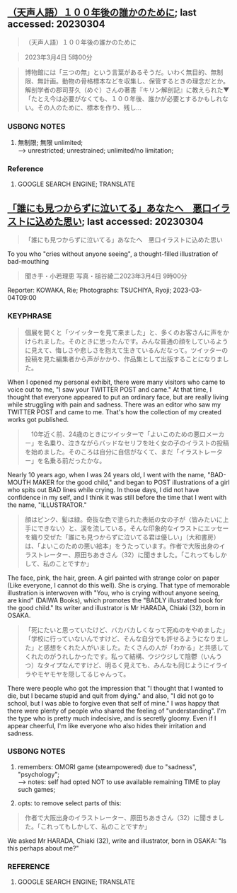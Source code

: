 ## [（天声人語）１００年後の誰かのために](https://www.asahi.com/articles/DA3S15572008.html?iref=comtop_Opinion_05); last accessed: 20230304

>（天声人語）１００年後の誰かのために

> 2023年3月4日 5時00分

> 博物館には「三つの無」という言葉があるそうだ。いわく無目的、無制限、無計画。動物の骨格標本などを収集し、保管するときの理念だとか。解剖学者の郡司芽久（めぐ）さんの著書『キリン解剖記』に教えられた▼「たとえ今は必要がなくても、１００年後、誰かが必要とするかもしれない。その人のために、標本を作り、残し…

### USBONG NOTES

1) 無制限; 無限 unlimited; <br/>
--> unrestricted; unrestrained; unlimited/no limitation; 

### Reference

1) GOOGLE SEARCH ENGINE; TRANSLATE



## [「誰にも見つからずに泣いてる」あなたへ　悪口イラストに込めた思い](https://www.asahi.com/articles/ASR2X66MBR2FPTIL023.html?iref=comtop_7_01); last accessed: 20230304

> 「誰にも見つからずに泣いてる」あなたへ　悪口イラストに込めた思い

To you who "cries without anyone seeing", a thought-filled illustration of bad-mouthing 

> 聞き手・小若理恵 写真・槌谷綾二2023年3月4日 9時00分

Reporter: KOWAKA, Rie; Photographs: TSUCHIYA, Ryoji; 2023-03-04T09:00

### KEYPHRASE

> 個展を開くと「ツイッターを見て来ました」と、多くのお客さんに声をかけられました。そのときに思ったんです。みんな普通の顔をしているように見えて、悔しさや悲しさを抱えて生きているんだなって。ツイッターの投稿を見た編集者から声がかかり、作品集として出版することになりました。

When I opened my personal exhibit, there were many visitors who came to voice out to me, "I saw your TWITTER POST and came." At that time, I thought that everyone appeared to put an ordinary face, but are really living while struggling with pain and sadness. There was an editor who saw my TWITTER POST and came to me. That's how the collection of my created works got published.

>　10年近く前、24歳のときにツイッターで「よいこのための悪口メーカー」を名乗り、泣きながらバッドなセリフを吐く女の子のイラストの投稿を始めました。そのころは自分に自信がなくて、まだ「イラストレーター」を名乗る前だったかな。

Nearly 10 years ago, when I was 24 years old, I went with the name, "BAD-MOUTH MAKER for the good child," and began to POST illustrations of a girl who spits out BAD lines while crying. In those days, I did not have confidence in my self, and I think it was still before the time that I went with the name, "ILLUSTRATOR."

> 顔はピンク、髪は緑。奇抜な色で塗られた表紙の女の子が〈皆みたいに上手にできない〉と、涙を流している。そんな印象的なイラストにエッセーを織り交ぜた「誰にも見つからずに泣いてる君は優しい」（大和書房）は、「よいこのための悪い絵本」をうたっています。作者で大阪出身のイラストレーター、原田ちあきさん（32）に聞きました。「これってもしかして、私のことですか」

The face, pink, the hair, green. A girl painted with strange color on paper (Like everyone, I cannot do this well). She is crying. That type of memorable illustration is interwoven with "You, who is crying without anyone seeing, are kind" (DAIWA Books), which promotes the "BADLY illustrated book for the good child." Its writer and illustrator is Mr HARADA, Chiaki (32), born in OSAKA. 

> 「死にたいと思っていたけど、バカバカしくなって死ぬのをやめました」「学校に行っていないんですけど、そんな自分でも許せるようになりました」と感想をくれた人がいました。たくさんの人が「わかる」と共感してくれたのがうれしかったです。私って結構、ウジウジして陰鬱（いんうつ）なタイプなんですけど、明るく見えても、みんなも同じようにイライラやモヤモヤを隠してるじゃんって。

There were people who got the impression that "I thought that I wanted to die, but I became stupid and quit from dying." and also, "I did not go to school, but I was able to forgive even that self of mine." I was happy that there were plenty of people who shared the feeling of "understanding". I'm the type who is pretty much indecisive, and is secretly gloomy. Even if I appear cheerful, I'm like everyone who also hides their irritation and sadness. 

### USBONG NOTES

1) remembers: OMORI game (steampowered) due to "sadness", "psychology";<br/>
--> notes: self had opted NOT to use available remaining TIME to play such games;

2) opts: to remove select parts of this:

> 作者で大阪出身のイラストレーター、原田ちあきさん（32）に聞きました。「これってもしかして、私のことですか」

We asked Mr HARADA, Chiaki (32), write and illustrator, born in OSAKA: "Is this perhaps about me?"


### REFERENCE

1) GOOGLE SEARCH ENGINE; TRANSLATE
